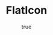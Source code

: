 ---
title: "FlatIcon"
logo: flaticon-logo.png
tagline: "Over 12k vector icons as SVG/PNG/WebFont"
categories: [elements]
tags: [icons, SVG, webfont, elements, collection]
site: http://www.flaticon.com/
pros:
    -
cons:
    - 
features: 
    - Create custom collections
    - Export SVG
    - Export PNG
    - Export WebFont
author:
    name: He
    url: //
    twitter:
isFree: true
price: "free"
version: ["CS5", "CS6", "CC"]
platform: ["Windows", "OSX"]
type: "extension"

sharing: true
robots: index, follow
published: true
ad: false

layout: single
background: "#e6e6e6"
videos: ["http://www.youtube.com/watch?v=FtA2kuFRwzY"]
images:
---